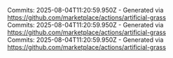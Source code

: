 Commits: 2025-08-04T11:20:59.950Z - Generated via https://github.com/marketplace/actions/artificial-grass
<br>
Commits: 2025-08-04T11:20:59.950Z - Generated via https://github.com/marketplace/actions/artificial-grass
<br>
Commits: 2025-08-04T11:20:59.950Z - Generated via https://github.com/marketplace/actions/artificial-grass
<br>
